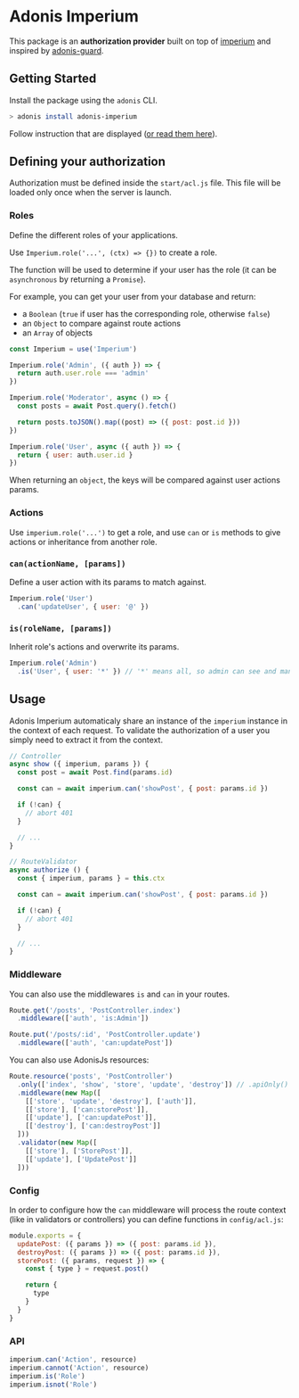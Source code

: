 # Adonis Imperium

This package is an **authorization provider** built on top of [imperium](https://github.com/mono-js/imperium) and inspired by [adonis-guard](https://github.com/RomainLanz/adonis-guard).

## Getting Started

Install the package using the `adonis` CLI.

```bash
> adonis install adonis-imperium
```

Follow instruction that are displayed ([or read them here](https://github.com/cmty/adonis-imperium/blob/master/instructions.md)).

## Defining your authorization

Authorization must be defined inside the `start/acl.js` file. This file will be loaded only once when the server is launch.

### Roles

Define the different roles of your applications.

Use `Imperium.role('...', (ctx) => {})` to create a role.

The function will be used to determine if your user has the role (it can be `asynchronous` by returning a `Promise`).

For example, you can get your user from your database and return:

- a `Boolean` (`true` if user has the corresponding role, otherwise `false`)
- an `Object` to compare against route actions
- an `Array` of objects

```js
const Imperium = use('Imperium')

Imperium.role('Admin', ({ auth }) => {
  return auth.user.role === 'admin'
})

Imperium.role('Moderator', async () => {
  const posts = await Post.query().fetch()

  return posts.toJSON().map((post) => ({ post: post.id }))
})

Imperium.role('User', async ({ auth }) => {
  return { user: auth.user.id }
})
```

When returning an `object`, the keys will be compared against user actions params.

### Actions

Use `imperium.role('...')` to get a role, and use `can` or `is` methods to give actions or inheritance from another role.

### `can(actionName, [params])`

Define a user action with its params to match against.

```js
Imperium.role('User')
  .can('updateUser', { user: '@' })
```

### `is(roleName, [params])`

Inherit role's actions and overwrite its params.

```js
Imperium.role('Admin')
  .is('User', { user: '*' }) // '*' means all, so admin can see and manage all users
```

## Usage

Adonis Imperium automaticaly share an instance of the `imperium` instance in the context of each request.
To validate the authorization of a user you simply need to extract it from the context.

```js
// Controller
async show ({ imperium, params }) {
  const post = await Post.find(params.id)

  const can = await imperium.can('showPost', { post: params.id })

  if (!can) {
    // abort 401
  }

  // ...
}
```

```js
// RouteValidator
async authorize () {
  const { imperium, params } = this.ctx

  const can = await imperium.can('showPost', { post: params.id })

  if (!can) {
    // abort 401
  }

  // ...
}
```

### Middleware

You can also use the middlewares `is` and `can` in your routes.

```js
Route.get('/posts', 'PostController.index')
  .middleware(['auth', 'is:Admin'])

Route.put('/posts/:id', 'PostController.update')
  .middleware(['auth', 'can:updatePost'])
```

You can also use AdonisJs resources:

```js
Route.resource('posts', 'PostController')
  .only(['index', 'show', 'store', 'update', 'destroy']) // .apiOnly()
  .middleware(new Map([
    [['store', 'update', 'destroy'], ['auth']],
    [['store'], ['can:storePost']],
    [['update'], ['can:updatePost']],
    [['destroy'], ['can:destroyPost']]
  ]))
  .validator(new Map([
    [['store'], ['StorePost']],
    [['update'], ['UpdatePost']]
  ]))
```

### Config

In order to configure how the `can` middleware will process the route context (like in validators or controllers) you can define functions in `config/acl.js`:

```js
module.exports = {
  updatePost: ({ params }) => ({ post: params.id }),
  destroyPost: ({ params }) => ({ post: params.id }),
  storePost: ({ params, request }) => {
    const { type } = request.post()

    return {
      type
    }
  }
}
```

### API

```js
imperium.can('Action', resource)
imperium.cannot('Action', resource)
imperium.is('Role')
imperium.isnot('Role')
```
